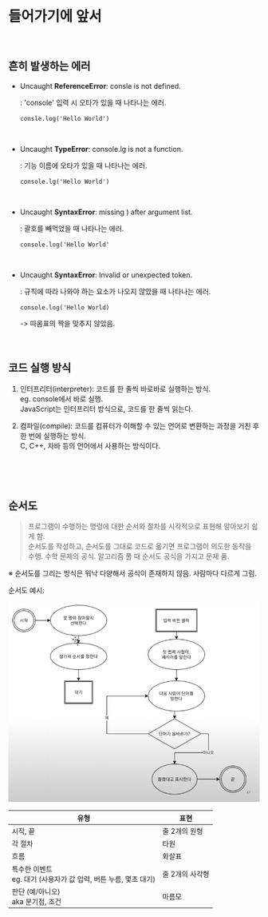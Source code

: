 # 들어가기에 앞서

<br>

## 흔히 발생하는 에러

- Uncaught **ReferenceError**: consle is not defined.

  : 'console' 입력 시 오타가 있을 때 나타나는 에러.

  ```
  consle.log('Hello World')
  ```

  <br>

- Uncaught **TypeError**: console.lg is not a function.

  : 기능 이름에 오타가 있을 때 나타나는 에러.

  ```
  console.lg('Hello World')
  ```

  <br>

- Uncaught **SyntaxError**: missing ) after argument list.

  : 괄호를 빼먹었을 때 나타나는 에러.

  ```
  console.log('Hello World'
  ```

  <br>

- Uncaught **SyntaxError**: Invalid or unexpected token.

  : 규칙에 따라 나와야 하는 요소가 나오지 않았을 때 나타나는 에러.

  ```
  console.log('Hello World)
  ```

  -> 따옴표의 짝을 맞추지 않았음.
  <br>
  <br>
  <br>

## 코드 실행 방식

1. 인터프리터(interpreter): 코드를 한 줄씩 바로바로 실행하는 방식.
   <br> eg. console에서 바로 실행.
   <br> JavaScript는 인터프리터 방식으로, 코드를 한 줄씩 읽는다.
   <br>

2. 컴파일(compile): 코드를 컴퓨터가 이해할 수 있는 언어로 변환하는 과정을 거친 후 한 번에 실행하는 방식.
   <br> C, C++, 자바 등의 언어에서 사용하는 방식이다.

<br>
<br>
<br>

## 순서도

> 프로그램이 수행하는 명령에 대한 순서와 절차를 시각적으로 표현해 알아보기 쉽게 함.
> <br>
> 순서도를 작성하고, 순서도를 그대로 코드로 옮기면 프로그램이 의도한 동작을 수행.
> 수학 문제의 공식. 알고리즘 풀 때 순서도 공식을 가지고 문제 품.

※ 순서도를 그리는 방식은 워낙 다양해서 공식이 존재하지 않음. 사람마다 다르게 그림.

순서도 예시:

![alt text](image.png)

| 유형                                                                 | 표현            |
| -------------------------------------------------------------------- | --------------- |
| 시작, 끝                                                             | 줄 2개의 원형   |
| 각 절차                                                              | 타원            |
| 흐름                                                                 | 화살표          |
| 특수한 이벤트 <br> eg. 대기 (사용자가 값 입력, 버튼 누름, 몇초 대기) | 줄 2개의 사각형 |
| 판단 (예/아니오) <br> aka 분기점, 조건                               | 마름모          |
